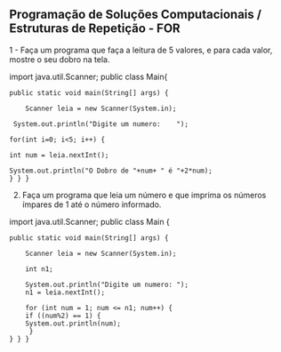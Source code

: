 ## Programação de Soluções Computacionais / Estruturas de Repetição - FOR


1 - Faça um programa que faça a leitura de 5 valores, e para cada valor, mostre o seu dobro na tela. 

import java.util.Scanner; 
public class Main{

	public static void main(String[] args) {
	    
	    Scanner leia = new Scanner(System.in);
     
     System.out.println("Digite um numero:    ");
	
    for(int i=0; i<5; i++) { 

	int num = leia.nextInt();
    
    System.out.println("O Dobro de "+num+ " é "+2*num);
    } } }

2. Faça um programa que leia um número e que imprima os números ímpares de 1 até o número informado. 

import java.util.Scanner;
public class Main {

	public static void main(String[] args) {
	    
	    Scanner leia = new Scanner(System.in);
	    
	    int n1;

        System.out.println("Digite um numero: ");
        n1 = leia.nextInt();

        for (int num = 1; num <= n1; num++) {
        if ((num%2) == 1) {
        System.out.println(num);
 	     }
	} } }
